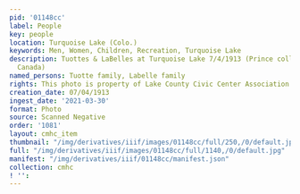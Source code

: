 ```yaml
---
pid: '01148cc'
label: People
key: people
location: Turquoise Lake (Colo.)
keywords: Men, Women, Children, Recreation, Turquoise Lake
description: Tuottes & LaBelles at Turquoise Lake 7/4/1913 (Prince collection from
  Canada)
named_persons: Tuotte family, Labelle family
rights: This photo is property of Lake County Civic Center Association.
creation_date: 07/04/1913
ingest_date: '2021-03-30'
format: Photo
source: Scanned Negative
order: '1081'
layout: cmhc_item
thumbnail: "/img/derivatives/iiif/images/01148cc/full/250,/0/default.jpg"
full: "/img/derivatives/iiif/images/01148cc/full/1140,/0/default.jpg"
manifest: "/img/derivatives/iiif/01148cc/manifest.json"
collection: cmhc
! '': 
---
```

